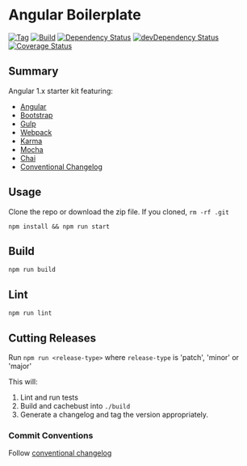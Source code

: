 # Angular Boilerplate

[![Tag](https://img.shields.io/github/tag/paradox41/app-template.svg?style=flat)](https://github.com/paradox41/app-template)
[![Build](https://travis-ci.org/paradox41/app-template.svg)](https://travis-ci.org/paradox41/app-template)
[![Dependency Status](https://david-dm.org/paradox41/app-template.svg)](https://david-dm.org/paradox41/app-template)
[![devDependency Status](https://david-dm.org/paradox41/app-template/dev-status.svg)](https://david-dm.org/paradox41/app-template#info=devDependencies)
[![Coverage Status](https://coveralls.io/repos/paradox41/app-template/badge.svg?branch=master&service=github)](https://coveralls.io/github/paradox41/app-template?branch=master)

## Summary

Angular 1.x starter kit featuring:
- [Angular](https://angularjs.org/)
- [Bootstrap](http://getbootstrap.com/)
- [Gulp](http://gulpjs.com/)
- [Webpack](https://webpack.github.io/)
- [Karma](https://karma-runner.github.io/)
- [Mocha](http://mochajs.org/)
- [Chai](http://chaijs.com/)
- [Conventional Changelog](https://github.com/ajoslin/conventional-changelog)

## Usage

Clone the repo or download the zip file. If you cloned, `rm -rf .git`

`npm install && npm run start`

## Build

`npm run build`

## Lint 

`npm run lint`

## Cutting Releases

Run `npm run <release-type>` where `release-type` is 'patch', 'minor' or 'major'

This will:

1. Lint and run tests
2. Build and cachebust into `./build`
3. Generate a changelog and tag the version appropriately.

### Commit Conventions

Follow [conventional changelog](https://github.com/angular/angular.js/blob/master/CONTRIBUTING.md#commit)

